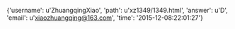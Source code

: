 {'username': u'ZhuangqingXiao', 'path': u'xz1349/1349.html', 'answer': u'D', 'email': u'xiaozhuangqing@163.com', 'time': '2015-12-08:22:01:27'}
